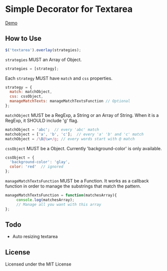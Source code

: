Simple Decorator for Textarea
=============================

[Demo](http://yuku-t.com/jquery-overlay)

How to Use
----------

```js
$('textarea').overlay(strategies);
```

`strategies` MUST an Array of Object.

```js
strategies = [strategy];
```

Each `strategy` MUST have `match` and `css` properties.

```js
strategy = {
  match: matchObject,
  css: cssObject,
  manageMatchTexts: manageMatchTextsFunction // Optional
};
```

`matchObject` MUST be a RegExp, a String or an Array of String. When it is a RegExp, it SHOULD include 'g' flag.

```js
matchObject = 'abc';  // every 'abc' match
matchobject = ['a', 'b', 'c'];  // every 'a' 'b' and 'c' match
matchObject = /\B@\w+/g; // every words start with @ match
```

`cssObject` MUST be a Object. Currently 'background-color' is only available.

```js
cssObject = {
  'background-color': 'glay',
  color: 'red'  // ignored
};
```

`manageMatchTextsFunction` MUST be a Function.
It works as a callback function in order to manage the substrings that match the pattern.

```js
manageMatchTextsFunction = function(matchesArray){
     console.log(matchesArray);
     // Manage all you want with this array
};
```

Todo
----

- Auto resizing textarea

License
-------

Licensed under the MIT License
